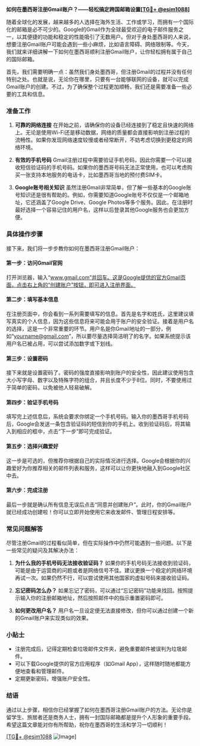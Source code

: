**如何在墨西哥注册Gmail账户？——轻松搞定跨国邮箱设置[[TG💪+ @esim1088](https://t.me/s/esim1088)]**

随着全球化的发展，越来越多的人选择在海外生活、工作或学习，而拥有一个国际化的邮箱是必不可少的。Google的Gmail作为全球最受欢迎的电子邮件服务之一，以其便捷的功能和稳定的性能吸引了无数用户。但对于身处墨西哥的人来说，想要注册Gmail账户可能会遇到一些小麻烦，比如语言障碍、网络限制等。今天，我们就来详细讲解一下如何在墨西哥顺利注册Gmail账户，让你轻松拥有属于自己的国际邮箱。

首先，我们需要明确一点：虽然我们身处墨西哥，但注册Gmail的过程并没有任何特别之处。也就是说，无论你在哪里，只要有一台能够联网的设备，就可以完成Gmail账户的创建。不过，为了确保整个过程更加顺畅，我们还是需要准备一些必要的工具和信息。

### **准备工作**

1. **可靠的网络连接**
   在开始之前，请确保你的设备已经连接到了稳定且快速的网络上。无论是使用Wi-Fi还是移动数据，网络的质量都会直接影响到注册过程的流畅性。如果你发现网络速度较慢或者经常断开，不妨考虑切换到更稳定的网络环境。

2. **有效的手机号码**
   Gmail注册过程中需要验证手机号码，因此你需要一个可以接收短信验证码的手机号码。如果你的墨西哥号码无法正常使用，也可以考虑购买一张支持本地服务的电话卡，比如墨西哥当地的预付费SIM卡。

3. **Google账号相关知识**
   虽然注册Gmail非常简单，但了解一些基本的Google账号知识还是很有帮助的。例如，你需要知道Google账号不仅仅是一个邮箱地址，它还涵盖了Google Drive、Google Photos等多个服务。因此，在注册时最好选择一个容易记住的用户名，这样以后登录其他Google服务也会更加方便。

### **具体操作步骤**

接下来，我们将一步步教你如何在墨西哥注册Gmail账户：

#### **第一步：访问Gmail官网**
打开浏览器，输入“www.gmail.com”并回车。这是Google提供的官方Gmail页面，点击右上角的“创建账户”按钮，即可进入注册界面。

#### **第二步：填写基本信息**
在注册页面中，你会看到一系列需要填写的信息。首先是名字和姓氏，这里建议填写真实的个人信息，因为这些信息将来可能会用于账户的安全验证。接着是用户名的选择，这是一个非常重要的环节。用户名是你Gmail地址的一部分，例如“yourname@gmail.com”，所以要尽量选择简洁明了的名字。如果系统提示该用户名已被占用，可以尝试添加数字或下划线。

#### **第三步：设置密码**
接下来就是设置密码了。密码的强度直接影响到账户的安全性，因此建议使用包含大小写字母、数字以及特殊字符的组合，并且长度不少于8位。同时，不要使用过于简单的密码，以免被他人轻易破解。

#### **第四步：验证手机号码**
填写完上述信息后，系统会要求你绑定一个手机号码。输入你的墨西哥手机号码后，Google会发送一条包含验证码的短信到你的手机上。收到验证码后，将其输入到相应的框中，点击“下一步”即可完成验证。

#### **第五步：选择兴趣爱好**
这一步是可选的，但推荐你根据自己的实际情况进行选择。Google会根据你的兴趣爱好为你推荐相关的邮件列表和服务，这样可以让你更快地融入到Google社区中去。

#### **第六步：完成注册**
最后一步就是确认所有信息无误后点击“同意并创建账户”。此时，你的Gmail账户就已经成功创建啦！你可以立即开始使用它来收发邮件、管理日程安排等。

### **常见问题解答**

尽管注册Gmail的过程看似简单，但在实际操作中仍然可能遇到一些问题。以下是一些常见的疑问及其解决办法：

1. **为什么我的手机号码无法接收验证码？**
   如果你的手机号码无法接收到验证码，可能是由于运营商的问题或者是网络信号不佳。建议更换一个稳定的网络环境再试一次。如果仍然不行，可以尝试使用其他国家的虚拟号码来接收验证码。

2. **忘记密码怎么办？**
   如果忘记了密码，可以通过“忘记密码”功能来找回。按照提示输入你的注册邮箱地址，然后按照邮件中的指示重置密码即可。

3. **如何更改用户名？**
   用户名一旦设定便无法直接修改，但你可以通过创建一个新的Gmail账户来实现类似的效果。

### **小贴士**

- 注册完成后，记得定期检查垃圾邮件文件夹，避免重要邮件被误判为垃圾邮件。
- 可以下载Google提供的官方应用程序（如Gmail App），这样随时随地都能方便地查看和管理邮件。
- 定期更新密码，增强账户安全性。

### **结语**

通过以上步骤，相信你已经掌握了如何在墨西哥注册Gmail账户的方法。无论你是留学生、旅居者还是商务人士，拥有一封国际邮箱都是提升个人形象的重要手段。希望这篇文章能对你有所帮助，祝你在墨西哥的生活和学习一切顺利！

[[TG💪+ @esim1088](https://t.me/s/esim1088) ![Image](https://i.postimg.cc/4NQfJmqS/Snipaste-2025-05-13-00-14-12.png)]